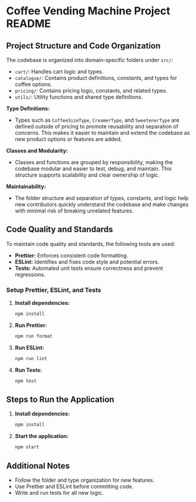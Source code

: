 # Coffee Vending Machine Project README

## Project Structure and Code Organization

The codebase is organized into domain-specific folders under `src/`:

- `cart/`: Handles cart logic and types.
- `catalogue/`: Contains product definitions, constants, and types for coffee options.
- `pricing/`: Contains pricing logic, constants, and related types.
- `utils/`: Utility functions and shared type definitions.

**Type Definitions:**

- Types such as `CoffeeSizeType`, `CreamerType`, and `SweetenerType` are defined outside of pricing to promote reusability and separation of concerns. This makes it easier to maintain and extend the codebase as new product options or features are added.

**Classes and Modularity:**

- Classes and functions are grouped by responsibility, making the codebase modular and easier to test, debug, and maintain. This structure supports scalability and clear ownership of logic.

**Maintainability:**

- The folder structure and separation of types, constants, and logic help new contributors quickly understand the codebase and make changes with minimal risk of breaking unrelated features.

## Code Quality and Standards

To maintain code quality and standards, the following tools are used:

- **Prettier:** Enforces consistent code formatting.
- **ESLint:** Identifies and fixes code style and potential errors.
- **Tests:** Automated unit tests ensure correctness and prevent regressions.

### Setup Prettier, ESLint, and Tests

1. **Install dependencies:**
   ```sh
   npm install
   ```
2. **Run Prettier:**
   ```sh
   npm run format
   ```
3. **Run ESLint:**
   ```sh
   npm run lint
   ```
4. **Run Tests:**
   ```sh
   npm test
   ```

## Steps to Run the Application

1. **Install dependencies:**
   ```sh
   npm install
   ```
2. **Start the application:**
   ```sh
   npm start
   ```

## Additional Notes

- Follow the folder and type organization for new features.
- Use Prettier and ESLint before committing code.
- Write and run tests for all new logic.
